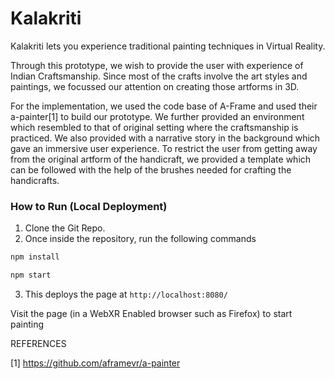 # Kalakriti
Kalakriti lets you experience traditional painting techniques in Virtual Reality.

Through this prototype, we wish to provide the user with experience of Indian Craftsmanship. Since most of the crafts involve the art styles and paintings, we focussed our attention on creating those artforms in 3D. 

For the implementation, we used the code base of A-Frame and used their a-painter[1] to build our prototype. We further provided an environment which resembled to that of original setting where the craftsmanship is practiced. We also provided with a narrative story in the background which gave an immersive user experience. To restrict the user from getting away from the original artform of the handicraft, we provided a template which can be followed with the help of the brushes needed for crafting the handicrafts.

### How to Run (Local Deployment)
1. Clone the Git Repo.
2. Once inside the repository, run the following commands 
```bash
npm install
```
```bash
npm start
```
3. This deploys the page at `http://localhost:8080/`

Visit the page (in a WebXR Enabled browser such as Firefox) to start painting


REFERENCES

[1] https://github.com/aframevr/a-painter
